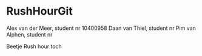 # RushHourGit
Alex van der Meer, student nr 10400958
Daan van Thiel, student nr
Pim van Alphen, student nr 

Beetje Rush hour toch
